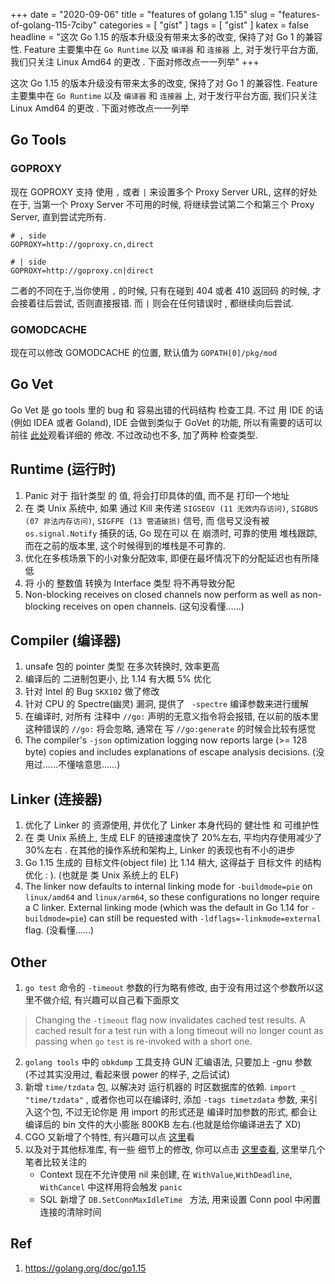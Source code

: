 +++
date = "2020-09-06"
title = "features of golang 1.15"
slug = "features-of-golang-115-7ciby"
categories = [ "gist" ]
tags = [ "gist" ]
katex = false
headline = "这次 Go 1.15 的版本升级没有带来太多的改变, 保持了对 Go 1 的兼容性. Feature 主要集中在 `Go Runtime` 以及 `编译器` 和 `连接器` 上, 对于发行平台方面, 我们只关注 Linux Amd64 的更改 . 下面对修改点一一列举"
+++


这次 Go 1.15 的版本升级没有带来太多的改变, 保持了对 Go 1 的兼容性. Feature 主要集中在 `Go Runtime` 以及 `编译器` 和 `连接器` 上, 对于发行平台方面, 我们只关注 Linux Amd64 的更改 . 下面对修改点一一列举

## Go Tools

### GOPROXY

现在 GOPROXY 支持 使用 `,` 或者 `|`  来设置多个 Proxy Server URL, 这样的好处在于, 当第一个 Proxy Server 不可用的时候, 将继续尝试第二个和第三个 Proxy Server, 直到尝试完所有.

```shell
# , side
GOPROXY=http://goproxy.cn,direct

# | side
GOPROXY=http://goproxy.cn|direct
```

 二者的不同在于,当你使用 `,` 的时候, 只有在碰到 404 或者 410 返回码 的时候, 才会接着往后尝试, 否则直接报错. 而 `|` 则会在任何错误时 , 都继续向后尝试. 

### GOMODCACHE

现在可以修改 GOMODCACHE 的位置, 默认值为 `GOPATH[0]/pkg/mod`

## Go Vet

Go Vet 是 go tools 里的 bug 和 容易出错的代码结构 检查工具. 不过 用 IDE 的话 (例如 IDEA 或者 Goland), IDE 会做到类似于 GoVet 的功能, 所以有需要的话可以前往 [此处](https://golang.org/doc/go1.15#vet)观看详细的 修改.  不过改动也不多, 加了两种 检查类型.

## Runtime (运行时)

1. Panic 对于 指针类型 的 值, 将会打印具体的值, 而不是 打印一个地址
2. 在 类 Unix 系统中, 如果 通过 Kill 来传递 `SIGSEGV (11 无效内存访问)`, `SIGBUS (07 非法内存访问)`, `SIGFPE (13 管道破损)` 信号, 而 信号又没有被 `os.signal.Notify` 捕获的话, Go 现在可以 在 崩溃时, 可靠的使用 堆栈跟踪, 而在之前的版本里, 这个时候得到的堆栈是不可靠的.
3. 优化在多核场景下的小对象分配效率, 即便在最坏情况下的分配延迟也有所降低
4. 将 小的 整数值 转换为 Interface 类型 将不再导致分配
5. Non-blocking receives on closed channels now perform as well as non-blocking receives on open channels. (这句没看懂……)

## Compiler (编译器)

1. unsafe 包的 pointer 类型 在多次转换时, 效率更高
2. 编译后的 二进制包更小, 比 1.14 有大概 5% 优化
3. 针对 Intel 的 Bug `SKX102` 做了修改
4. 针对 CPU 的 Spectre(幽灵) 漏洞, 提供了 ` -spectre`  编译参数来进行缓解
5. 在编译时, 对所有 注释中 `//go:`  声明的无意义指令将会报错, 在以前的版本里这种错误的 `//go:` 将会忽略, 通常在 写 `//go:generate` 的时候会比较有感觉
6. The compiler's `-json` optimization logging now reports large (>= 128 byte) copies and includes explanations of escape analysis decisions. (没用过……不懂啥意思……)

## Linker (连接器)

1. 优化了 Linker 的 资源使用, 并优化了 Linker 本身代码的 健壮性 和 可维护性
2. 在 类 Unix 系统上, 生成 ELF 的链接速度快了 20%左右, 平均内存使用减少了 30%左右 . 在其他的操作系统和架构上, Linker 的表现也有不小的进步 
3. Go 1.15 生成的 目标文件(object file) 比 1.14 稍大, 这得益于 目标文件 的结构优化 : ). (也就是 类 Unix 系统上的 ELF)
4. The linker now defaults to internal linking mode for `-buildmode=pie` on `linux/amd64` and `linux/arm64`, so these configurations no longer require a C linker. External linking mode (which was the default in Go 1.14 for `-buildmode=pie`) can still be requested with `-ldflags=-linkmode=external` flag. (没看懂……)

## Other

1.  `go test` 命令的 `-timeout` 参数的行为略有修改, 由于没有用过这个参数所以这里不做介绍, 有兴趣可以自己看下面原文
> Changing the `-timeout` flag now invalidates cached test results. A cached result for a test run with a long timeout will no longer count as passing when `go` `test` is re-invoked with a short one.
2. `golang tools` 中的 `obkdump` 工具支持 GUN 汇编语法, 只要加上 -gnu 参数 (不过其实没用过, 看起来很 power 的样子, 之后试试)
3. 新增 `time/tzdata` 包, 以解决对 运行机器的 时区数据库的依赖. `import _ "time/tzdata"` , 或者你也可以在编译时, 添加 `-tags timetzdata` 参数, 来引入这个包, 不过无论你是 用 import 的形式还是 编译时加参数的形式, 都会让编译后的 bin 文件的大小膨胀 800KB 左右.(也就是给你编译进去了 XD)
4. CGO 又新增了个特性, 有兴趣可以点 [这里](https://golang.org/doc/go1.15#cgo)看
5. 以及对于其他标准库, 有一些 细节上的修改, 你可以点击 [这里查看](https://golang.org/doc/go1.15#minor_library_changes), 这里举几个笔者比较关注的
   * Context 现在不允许使用 nil 来创建, 在 `WithValue`,`WithDeadline`, `WithCancel` 中这样用将会触发 `panic`
   * SQL 新增了 `DB.SetConnMaxIdleTime ` 方法, 用来设置 Conn pool 中闲置连接的清除时间 

## Ref

1. https://golang.org/doc/go1.15